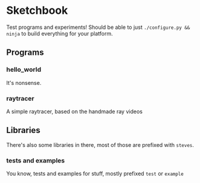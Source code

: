 Sketchbook
==========

Test programs and experiments! Should be able to just `./configure.py && ninja` to build everything for your platform.

## Programs

### hello_world

It's nonsense.

### raytracer

A simple raytracer, based on the handmade ray videos

## Libraries

There's also some libraries in there, most of those are prefixed with `steves`.

### tests and examples

You know, tests and examples for stuff, mostly prefixed `test` or `example`